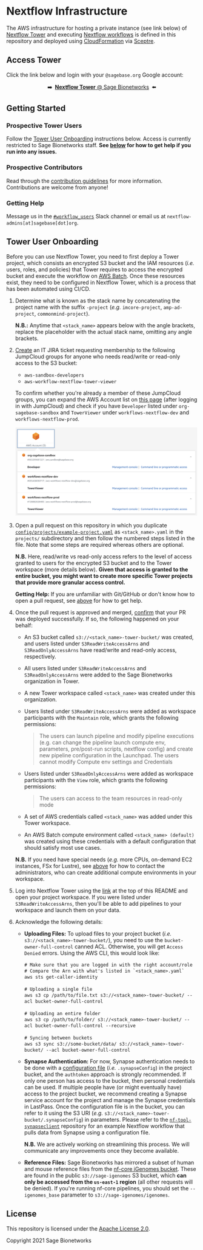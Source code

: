 # Nextflow Infrastructure

The AWS infrastructure for hosting a private instance (see link below) of [Nextflow Tower](https://tower.nf/) and executing [Nextflow workflows](https://nextflow.io/) is defined in this repository and deployed using [CloudFormation](https://aws.amazon.com/cloudformation/) via [Sceptre](https://sceptre.cloudreach.com/).

## Access Tower

Click the link below and login with your `@sagebase.org` Google account:

<p align="center">➡️&ensp;<a href="https://tower.sagebionetworks.org/orgs/Sage-Bionetworks/workspaces" target="_blank" rel="noopener noreferrer"><b>Nextflow Tower</b> @ Sage Bionetworks</a>&ensp;⬅️</p>

## Getting Started

### Prospective Tower Users

Follow the [Tower User Onboarding](#tower-user-onboarding) instructions below. Access is currently restricted to Sage Bionetworks staff. **See [below](#getting-help) for how to get help if you run into any issues.**

### Prospective Contributors

Read through the [contribution guidelines](CONTRIBUTING.md) for more information. Contributions are welcome from anyone!

### Getting Help

Message us in the [`#workflow_users`](https://sagebionetworks.slack.com/archives/C8SJHFCKT) Slack channel or email us at `nextflow-admins[at]sagebase[dot]org`.

## Tower User Onboarding

Before you can use Nextflow Tower, you need to first deploy a Tower project, which consists an encrypted S3 bucket and the IAM resources (_i.e._ users, roles, and policies) that Tower requires to access the encrypted bucket and execute the workflow on [AWS Batch](https://help.tower.nf/compute-envs/aws-batch/). Once these resources exist, they need to be configured in Nextflow Tower, which is a process that has been automated using CI/CD.

1. Determine what is known as the stack name by concatenating the project name with the suffix `-project` (_e.g._ `imcore-project`, `amp-ad-project`, `commonmind-project`).

   **N.B.:** Anytime that `<stack_name>` appears below with the angle brackets, replace the placeholder with the actual stack name, omitting any angle brackets.

2. [Create](https://sagebionetworks.jira.com/jira/software/c/projects/IT/issues/) an IT JIRA ticket requesting membership to the following JumpCloud groups for anyone who needs read/write or read-only access to the S3 bucket:

   - `aws-sandbox-developers`
   - `aws-workflow-nextflow-tower-viewer`

   To confirm whether you're already a member of these JumpCloud groups, you can expand the AWS Account list on [this page](https://d-906769aa66.awsapps.com/start#/) (after logging in with JumpCloud) and check if you have `Developer` listed under `org-sagebase-sandbox` and `TowerViewer` under `workflows-nextflow-dev` and `workflows-nextflow-prod`.

   ![AWS SSO Screenshot](assets/img/aws_sso.png)

3. Open a pull request on this repository in which you duplicate [`config/projects/example-project.yaml`](config/projects/example-project.yaml) as `<stack_name>.yaml` in the `projects/` subdirectory and then follow the numbered steps listed in the file. Note that some steps are required whereas others are optional.

   **N.B.** Here, read/write vs read-only access refers to the level of access granted to users for the encrypted S3 bucket and to the Tower workspace (more details below). **Given that access is granted to the entire bucket, you might want to create more specific Tower projects that provide more granular access control.**

   **Getting Help:** If you are unfamiliar with Git/GitHub or don't know how to open a pull request, see [above](#getting-help) for how to get help.

4. Once the pull request is approved and merged, [confirm](https://github.com/Sage-Bionetworks-Workflows/aws-workflows-nextflow-infra/actions?query=event%3Apush+branch%3Amain) that your PR was deployed successfully. If so, the following happened on your behalf:

   - An S3 bucket called `s3://<stack_name>-tower-bucket/` was created, and users listed under `S3ReadWriteAccessArns` and `S3ReadOnlyAccessArns` have read/write and read-only access, respectively.

   - All users listed under `S3ReadWriteAccessArns` and `S3ReadOnlyAccessArns` were added to the Sage Bionetworks organization in Tower.

   - A new Tower workspace called `<stack_name>` was created under this organization.

   - Users listed under `S3ReadWriteAccessArns` were added as workspace participants with the `Maintain` role, which grants the following permissions:

     > The users can launch pipeline and modify pipeline executions
       (e.g. can change the pipeline launch compute env, parameters,
       pre/post-run scripts, nextflow config) and create new pipeline
       configuration in the Launchpad. The users cannot modify Compute
       env settings and Credentials

   - Users listed under `S3ReadOnlyAccessArns` were added as workspace participants with the `View` role, which grants the following permissions:

     > The users can access to the team resources in read-only mode

   - A set of AWS credentials called `<stack_name>` was added under this Tower workspace.

   - An AWS Batch compute environment called `<stack_name> (default)` was created using these credentials with a default configuration that should satisfy most use cases.

   **N.B.** If you need have special needs (_e.g._ more CPUs, on-demand EC2 instances, FSx for Lustre), see [above](#getting-help) for how to contact the administrators, who can create additional compute environments in your workspace.

5. Log into Nextflow Tower using the [link](#access-nextflow-tower) at the top of this README and open your project workspace. If you were listed under `S3ReadWriteAccessArns`, then you'll be able to add pipelines to your workspace and launch them on your data.

6. Acknowledge the following details:

   - **Uploading Files:**  To upload files to your project bucket (_i.e._ `s3://<stack_name>-tower-bucket/`), you need to use the `bucket-owner-full-control` canned ACL. Otherwise, you will get `Access Denied` errors. Using the AWS CLI, this would look like:

     ```console
     # Make sure that you are logged in with the right account/role
     # Compare the Arn with what's listed in `<stack_name>.yaml`
     aws sts get-caller-identity

     # Uploading a single file
     aws s3 cp /path/to/file.txt s3://<stack_name>-tower-bucket/ --acl bucket-owner-full-control

     # Uploading an entire folder
     aws s3 cp /path/to/folder/ s3://<stack_name>-tower-bucket/ --acl bucket-owner-full-control --recursive

     # Syncing between buckets
     aws s3 sync s3://some-bucket/data/ s3://<stack_name>-tower-bucket/ --acl bucket-owner-full-control
     ```

   - **Synapse Authentication:** For now, Synapse authentication needs to be done with a [configuration file]([authtoken](https://python-docs.synapse.org/build/html/Credentials.html#use-synapseconfig)) (_i.e._ `.synapseConfig`) in the project bucket, and the `authtoken` approach is strongly recommended. If only one person has access to the bucket, then personal credentials can be used. If multiple people have (or might eventually have) access to the project bucket, we recommend creating a Synapse service account for the project and manage the Synapse credentials in LastPass. Once the configuration file is in the bucket, you can refer to it using the S3 URI (_e.g._ `s3://<stack_name>-tower-bucket/.synapseConfig`) in parameters. Please refer to the [`nf-tool-synapseclient`](https://github.com/Sage-Bionetworks-Workflows/nf-tool-synapseclient) repository for an example Nextflow workflow that pulls data from Synapse using a configuration file.

     **N.B.** We are actively working on streamlining this process. We will communicate any improvements once they become available.

   - **Reference Files:** Sage Bionetworks has mirrored a subset of human and mouse reference files from the [nf-core iGenomes bucket](https://ewels.github.io/AWS-iGenomes/). These are found in the public `s3://sage-igenomes` S3 bucket, which **can only be accessed from the `us-east-1` region** (all other requests will be denied). If you're running nf-core pipelines, you should set the `--igenomes_base` parameter to `s3://sage-igenomes/igenomes`.

## License

This repository is licensed under the [Apache License 2.0](LICENSE).

Copyright 2021 Sage Bionetworks
